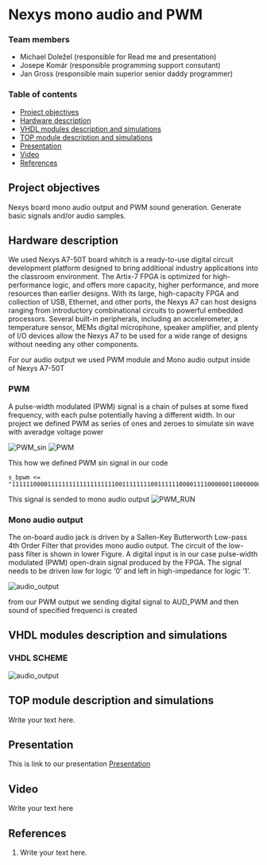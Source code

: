# Nexys mono audio and PWM

### Team members

* Michael Doležel (responsible for Read me and presentation)
* Josepe Komár (responsible programming support consutant)
* Jan Gross (responsible main superior senior daddy programmer)

### Table of contents

* [Project objectives](#objectives)
* [Hardware description](#hardware)
* [VHDL modules description and simulations](#modules)
* [TOP module description and simulations](#top)
* [Presentation](#Presentation)
* [Video](#video)
* [References](#references)

<a name="objectives"></a>

## Project objectives

Nexys board mono audio output and PWM sound generation. Generate basic signals and/or audio samples.

<a name="hardware"></a>

## Hardware description

We used Nexys A7-50T board whitch is a ready-to-use digital circuit development platform designed to bring additional industry applications into the classroom environment. The Artix-7 FPGA is optimized for high-performance logic, and offers more capacity, higher performance, and more resources than earlier designs. With its large, high-capacity FPGA and collection of USB, Ethernet, and other ports, the Nexys A7 can host designs ranging from introductory combinational circuits to powerful embedded processors. Several built-in peripherals, including an accelerometer, a temperature sensor, MEMs digital microphone, speaker amplifier, and plenty of I/O devices allow the Nexys A7 to be used for a wide range of designs without needing any other components.

For our audio output we used PWM module and Mono audio output inside of Nexys A7-50T
### PWM
A pulse-width modulated (PWM) signal is a chain of pulses at some fixed frequency, with each pulse potentially having a different width.
In our project we defined PWM as series of ones and zeroes to simulate sin wave with averadge voltage power

![PWM_sin](https://github.com/MichaelDolezel/Nexys_audio_team3/blob/cdd420cd77fd5c92d149b2df3138ece0ead66427/Images/PWMsin.gif)
![PWM](https://github.com/MichaelDolezel/Nexys_audio_team3/blob/530bbdf4d08f2d4a06117ef1224f8c023a193075/Images/pwm.png)
 
 This how we defined PWM sin signal in our code
 ```
 s_bpwm <= "1111110000111111111111111111100111111110011111100001111000000110000000110000000001100000000111100000";
 ```
This signal is sended to mono audio output
![PWM_RUN](https://github.com/MichaelDolezel/Nexys_audio_team3/blob/d698a5aaf73def34203ece4286601769a9bacf8b/Images/PWM_run.png)



### Mono audio output
The on-board audio jack is driven by a Sallen-Key Butterworth Low-pass 4th Order Filter that provides mono audio output. The circuit of the low-pass filter is shown in lower Figure. A digital input is in our case pulse-width modulated (PWM) open-drain signal produced by the FPGA. The signal needs to be driven low for logic ‘0’ and left in high-impedance for logic ‘1’.

![audio_output](https://github.com/MichaelDolezel/Nexys_audio_team3/blob/ad62c287599a18863b616133deb6df3945e61855/Images/audio_out.png)

from our PWM output we sending digital signal to AUD_PWM and then sound of specified frequenci is created 

<a name="modules"></a>

## VHDL modules description and simulations
<a name="top"></a>

### VHDL SCHEME
![audio_output](https://github.com/MichaelDolezel/Nexys_audio_team3/blob/d698a5aaf73def34203ece4286601769a9bacf8b/Images/Scheme.png)


## TOP module description and simulations

Write your text here.

<a name="video"></a>

## Presentation

<a name="Presentation"></a>

This is link to our presentation [Presentation](https://docs.google.com/presentation/d/1VLHdkLyKi4IlkQxZZnHYGYOOpS9zS99a/edit?usp=sharing&ouid=101564358016980586002&rtpof=true&sd=true)

## Video

Write your text here

<a name="references"></a>

## References

1. Write your text here.
